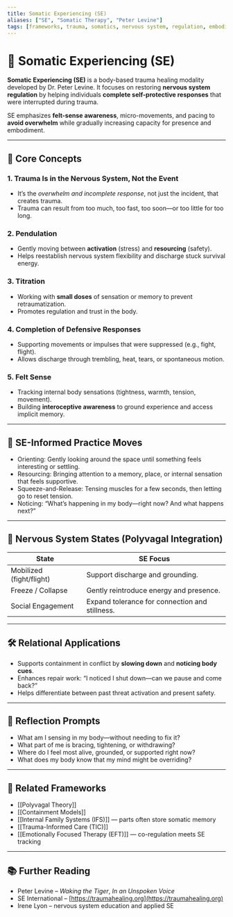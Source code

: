 ```yaml
---
title: Somatic Experiencing (SE)
aliases: ["SE", "Somatic Therapy", "Peter Levine"]
tags: [frameworks, trauma, somatics, nervous system, regulation, embodiment]
---
```


<!-- @format -->

# 🌿 Somatic Experiencing (SE)

**Somatic Experiencing (SE)** is a body-based trauma healing modality developed by Dr. Peter Levine. It focuses on restoring **nervous system regulation** by helping individuals **complete self-protective responses** that were interrupted during trauma.

SE emphasizes **felt-sense awareness**, micro-movements, and pacing to **avoid overwhelm** while gradually increasing capacity for presence and embodiment.

---

## 🧠 Core Concepts

### 1. **Trauma Is in the Nervous System, Not the Event**

- It’s the _overwhelm and incomplete response_, not just the incident, that creates trauma.
- Trauma can result from too much, too fast, too soon—or too little for too long.

### 2. **Pendulation**

- Gently moving between **activation** (stress) and **resourcing** (safety).
- Helps reestablish nervous system flexibility and discharge stuck survival energy.

### 3. **Titration**

- Working with **small doses** of sensation or memory to prevent retraumatization.
- Promotes regulation and trust in the body.

### 4. **Completion of Defensive Responses**

- Supporting movements or impulses that were suppressed (e.g., fight, flight).
- Allows discharge through trembling, heat, tears, or spontaneous motion.

### 5. **Felt Sense**

- Tracking internal body sensations (tightness, warmth, tension, movement).
- Building **interoceptive awareness** to ground experience and access implicit memory.

---

## 🔄 SE-Informed Practice Moves

- Orienting: Gently looking around the space until something feels interesting or settling.
- Resourcing: Bringing attention to a memory, place, or internal sensation that feels supportive.
- Squeeze-and-Release: Tensing muscles for a few seconds, then letting go to reset tension.
- Noticing: “What’s happening in my body—right now? And what happens next?”

---

## 🧠 Nervous System States (Polyvagal Integration)

| State                    | SE Focus                                       |
| ------------------------ | ---------------------------------------------- |
| Mobilized (fight/flight) | Support discharge and grounding.               |
| Freeze / Collapse        | Gently reintroduce energy and presence.        |
| Social Engagement        | Expand tolerance for connection and stillness. |

---

## 🛠 Relational Applications

- Supports containment in conflict by **slowing down** and **noticing body cues**.
- Enhances repair work: “I noticed I shut down—can we pause and come back?”
- Helps differentiate between past threat activation and present safety.

---

## 💬 Reflection Prompts

- What am I sensing in my body—without needing to fix it?
- What part of me is bracing, tightening, or withdrawing?
- Where do I feel most alive, grounded, or supported right now?
- What does my body know that my mind might be overriding?

---

## 🔗 Related Frameworks

- [[Polyvagal Theory]]
- [[Containment Models]]
- [[Internal Family Systems (IFS)]] — parts often store somatic memory
- [[Trauma-Informed Care (TIC)]]
- [[Emotionally Focused Therapy (EFT)]] — co-regulation meets SE tracking

---

## 📚 Further Reading

- Peter Levine – _Waking the Tiger_, _In an Unspoken Voice_
- SE International – [https://traumahealing.org](https://traumahealing.org)
- Irene Lyon – nervous system education and applied SE
